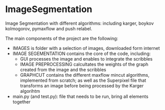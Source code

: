 # ImageSegmentation
Image Segmentation with different algorithms: including karger, boykov kolmogorov, pymaxflow and push relabel.

The main components of the project are the following: 

- IMAGES is folder with a selection of images, downloaded form internet
- IMAGE SEGEMENTATION contains the core of the code, including: 
  - GUI processes the image and enables to integrate the scribbles
  - IMAGE PREPROCESSING calcultates the weights of the graph created from the image and the scribbles
  - GRAPHCUT contains the different maxflow mincut algorithms, implemented from scratch; as well as the Superpixel file that transforms an image before being processed by the Karger algorihtm
- main.py (and test.py): file that needs to be run, bring all elements together

